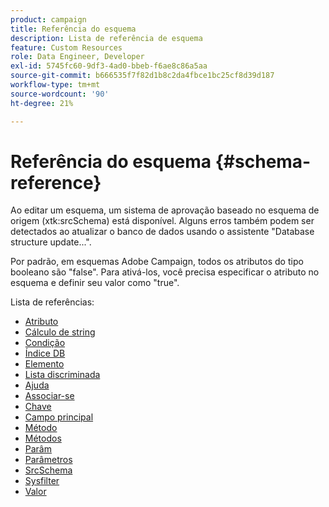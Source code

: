```yaml
---
product: campaign
title: Referência do esquema
description: Lista de referência de esquema
feature: Custom Resources
role: Data Engineer, Developer
exl-id: 5745fc60-9df3-4ad0-bbeb-f6ae8c86a5aa
source-git-commit: b666535f7f82d1b8c2da4fbce1bc25cf8d39d187
workflow-type: tm+mt
source-wordcount: '90'
ht-degree: 21%

---
```


# Referência do esquema {#schema-reference}

Ao editar um esquema, um sistema de aprovação baseado no esquema de origem (xtk:srcSchema) está disponível. Alguns erros também podem ser detectados ao atualizar o banco de dados usando o assistente &quot;Database structure update...&quot;.

Por padrão, em esquemas Adobe Campaign, todos os atributos do tipo booleano são &quot;false&quot;. Para ativá-los, você precisa especificar o atributo no esquema e definir seu valor como &quot;true&quot;.

Lista de referências:

* [Atributo](schema/attribute.md)
* [Cálculo de string](schema/compute-string.md)
* [Condição](schema/condition.md)
* [Índice DB](schema/db-index.md)
* [Elemento](schema/element.md)
* [Lista discriminada](schema/enumeration.md)
* [Ajuda](schema/help.md)
* [Associar-se](schema/join.md)
* [Chave](schema/key.md)
* [Campo principal](schema/keyfield.md)
* [Método](schema/method.md)
* [Métodos](schema/methods.md)
* [Parâm](schema/param.md)
* [Parâmetros](schema/parameters.md)
* [SrcSchema](schema/srcschema.md)
* [Sysfilter](schema/sysfilter.md)
* [Valor](schema/value.md)

